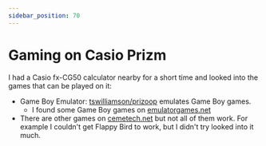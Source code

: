 ```yaml
---
sidebar_position: 70
---
```


# Gaming on Casio Prizm

I had a Casio fx-CG50 calculator nearby for a short time and looked into the games that can be played on it:

- Game Boy Emulator: [<Icon icon="fa-brands fa-github" size="lg" /> tswilliamson/prizoop](https://github.com/tswilliamson/prizoop) emulates Game Boy games.
  - I found some Game Boy games on [emulatorgames.net](https://www.emulatorgames.net/roms/)
- There are other games on [cemetech.net](https://www.cemetech.net/downloads/browse/prizm) but not all of them work. For example I couldn't get Flappy Bird to work, but I didn't try looked into it much.
